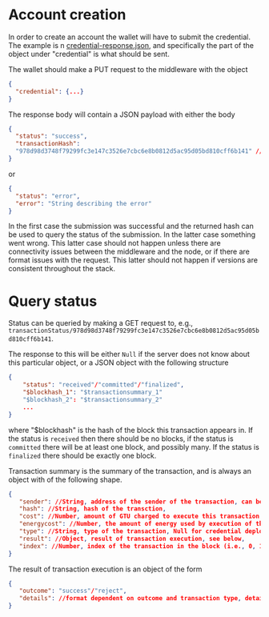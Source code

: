 # Account creation

In order to create an account the wallet will have to submit the credential.
The example is n [credential-response.json](credential-response.json), and
specifically the part of the object under "credential" is what should be sent.

The wallet should make a PUT request to the middleware with the object
```json
{
  "credential": {...}
}
```

The response body will contain a JSON payload with either the body
```json
{
  "status": "success",
  "transactionHash":
  "978d98d3748f79299fc3e147c3526e7cbc6e8b0812d5ac95d05bd810cff6b141" // 64 base-16 characters
}
```
or 

```json
{
  "status": "error",
  "error": "String describing the error"
}
```

In the first case the submission was successful and the returned hash can be
used to query the status of the submission. In the latter case something went
wrong. This latter case should not happen unless there are connectivity issues
between the middleware and the node, or if there are format issues with the
request. This latter should not happen if versions are consistent throughout the
stack.

# Query status

Status can be queried by making a GET request to, e.g., 
`transactionStatus/978d98d3748f79299fc3e147c3526e7cbc6e8b0812d5ac95d05bd810cff6b141`.

The response to this will be either `Null` if the server does not know about
this particular object, or a JSON object with the following structure

```json
{
    "status": "received"/"committed"/"finalized",
    "$blockhash_1": "$transactionsummary_1"
    "$blockhash_2": "$transactionsummary_2"
    ...
}
```

where "$blockhash" is the hash of the block this transaction appears in. If the
status is `received` then there should be no blocks, if the status is
`committed` there will be at least one block, and possibly many. If the status
is `finalized` there should be exactly one block.

Transaction summary is the summary of the transaction, and is always an object
with of the following shape.

```json
{
   "sender": //String, address of the sender of the transaction, can be Null
   "hash": //String, hash of the transction,
   "cost": //Number, amount of GTU charged to execute this transaction
   "energycost": //Number, the amount of energy used by execution of this transaction
   "type": //String, type of the transaction, Null for credential deployment,
   "result": //Object, result of transaction execution, see below,
   "index": //Number, index of the transaction in the block (i.e., 0, 1, ...)
}
```

The result of transaction execution is an object of the form
```json
{
   "outcome": "success"/"reject",
   "details": //format dependent on outcome and transaction type, details to come
}
```
